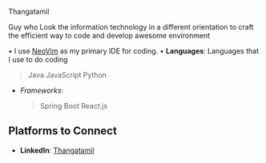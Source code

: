 Thangatamil

Guy who Look the information technology in a different orientation to craft the efficient way to code and develop awesome environment

• I use [NeoVim](https://neovim.io/) as my primary IDE for coding.
• **Languages**: Languages that I use to do coding
  > Java
  > JavaScript
  > Python
- *Frameworks*:
  > Spring Boot
  > React.js

## Platforms to Connect

- **LinkedIn**: [Thangatamil](https://www.linkedin.com/in/thangatamil-a-794a632a3/)



